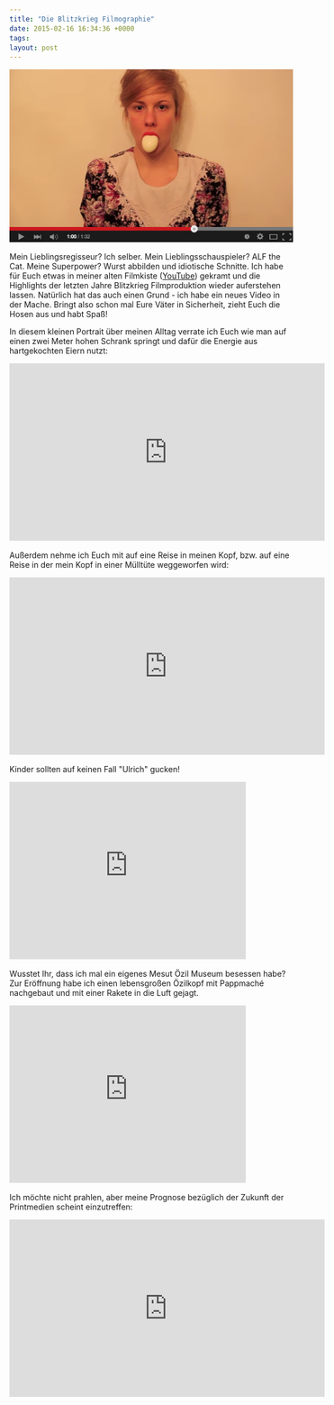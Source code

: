 ```yaml
---
title: "Die Blitzkrieg Filmographie"
date: 2015-02-16 16:34:36 +0000
tags: 
layout: post
---
```

![alt](/content/images/2015/Feb/Screen-Shot-2015-02-16-at-17-12-18-1.png)

Mein Lieblingsregisseur? Ich selber. Mein Lieblingsschauspieler? ALF the Cat. Meine Superpower? Wurst abbilden und idiotische Schnitte. 
Ich habe für Euch etwas in meiner alten Filmkiste ([YouTube](https://www.youtube.com/user/lsf90/)) gekramt und die Highlights der letzten Jahre Blitzkrieg Filmproduktion wieder auferstehen lassen. Natürlich hat das auch einen Grund - ich habe ein neues Video in der Mache. Bringt also schon mal Eure Väter in Sicherheit, zieht Euch die Hosen aus und habt Spaß!

In diesem kleinen Portrait über meinen Alltag verrate ich Euch wie man auf einen zwei Meter hohen Schrank springt und dafür die Energie aus hartgekochten Eiern nutzt:

<iframe width="560" height="315" src="https://www.youtube.com/embed/4k9sMg0zpfA" frameborder="0" allowfullscreen></iframe>

Außerdem nehme ich Euch mit auf eine Reise in meinen Kopf, bzw. auf eine Reise in der mein Kopf in einer Mülltüte weggeworfen wird:

<iframe width="560" height="315" src="https://www.youtube.com/embed/p6Xgq0P3JKE" frameborder="0" allowfullscreen></iframe>

Kinder sollten auf keinen Fall "Ulrich" gucken!

<iframe width="420" height="315" src="https://www.youtube.com/embed/2KNHh1_N3B0" frameborder="0" allowfullscreen></iframe>

Wusstet Ihr, dass ich mal ein eigenes Mesut Özil Museum besessen habe? Zur Eröffnung habe ich einen lebensgroßen Özilkopf mit Pappmaché nachgebaut und mit einer Rakete in die Luft gejagt. 

<iframe width="420" height="315" src="https://www.youtube.com/embed/URWfXE9fB08" frameborder="0" allowfullscreen></iframe>

Ich möchte nicht prahlen, aber meine Prognose bezüglich der Zukunft der Printmedien scheint einzutreffen:

<iframe width="560" height="315" src="https://www.youtube.com/embed/OpV9OIDgj2Y?list=UUrHEkMzQAYHb_2J6VYP9cNA" frameborder="0" allowfullscreen></iframe>


